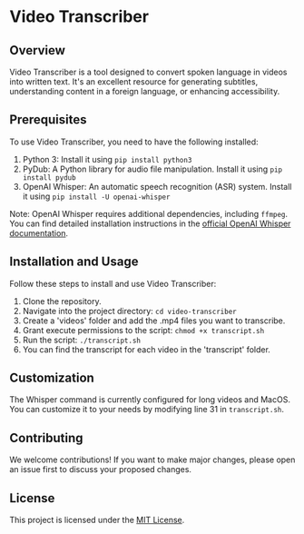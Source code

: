 # Video Transcriber

## Overview
Video Transcriber is a tool designed to convert spoken language in videos into written text. It's an excellent resource for generating subtitles, understanding content in a foreign language, or enhancing accessibility.

## Prerequisites

To use Video Transcriber, you need to have the following installed:

1. Python 3: Install it using `pip install python3`
2. PyDub: A Python library for audio file manipulation. Install it using `pip install pydub`
3. OpenAI Whisper: An automatic speech recognition (ASR) system. Install it using `pip install -U openai-whisper`

Note: OpenAI Whisper requires additional dependencies, including `ffmpeg`. You can find detailed installation instructions in the [official OpenAI Whisper documentation](https://github.com/openai/whisper).

## Installation and Usage

Follow these steps to install and use Video Transcriber:

1. Clone the repository.
2. Navigate into the project directory: `cd video-transcriber`
3. Create a 'videos' folder and add the .mp4 files you want to transcribe.
4. Grant execute permissions to the script: `chmod +x transcript.sh`
5. Run the script: `./transcript.sh`
6. You can find the transcript for each video in the 'transcript' folder.

## Customization

The Whisper command is currently configured for long videos and MacOS. You can customize it to your needs by modifying line 31 in `transcript.sh`.

## Contributing

We welcome contributions! If you want to make major changes, please open an issue first to discuss your proposed changes.

## License

This project is licensed under the [MIT License](https://choosealicense.com/licenses/mit/).
